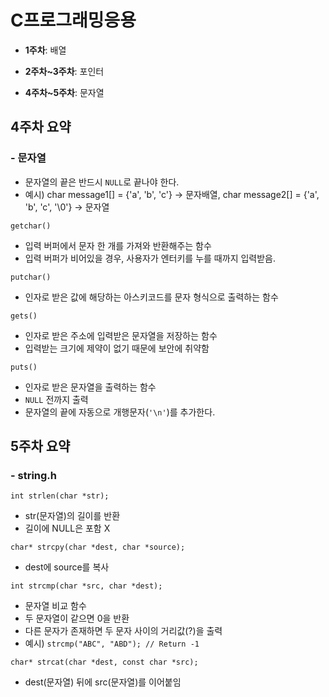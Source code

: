 # C프로그래밍응용

- **1주차**: 배열

- **2주차~3주차**: 포인터
   
- **4주차~5주차**: 문자열

## 4주차 요약
### - 문자열
- 문자열의 끝은 반드시 `NULL`로 끝나야 한다.
- 예시) char message1[] = {'a', 'b', 'c'} -> 문자배열, char message2[] = {'a', 'b', 'c', '\0'} -> 문자열

`getchar()`
- 입력 버퍼에서 문자 한 개를 가져와 반환해주는 함수
- 입력 버퍼가 비어있을 경우, 사용자가 엔터키를 누를 때까지 입력받음.

`putchar()`
- 인자로 받은 값에 해당하는 아스키코드를 문자 형식으로 출력하는 함수

`gets()`
- 인자로 받은 주소에 입력받은 문자열을 저장하는 함수
- 입력받는 크기에 제약이 없기 때문에 보안에 취약함

`puts()`
- 인자로 받은 문자열을 출력하는 함수
- `NULL` 전까지 출력
- 문자열의 끝에 자동으로 개행문자(`'\n'`)를 추가한다.

## 5주차 요약
### - string.h
`int strlen(char *str);`
- str(문자열)의 길이를 반환
- 길이에 NULL은 포함 X

`char* strcpy(char *dest, char *source);`
- dest에 source를 복사

`int strcmp(char *src, char *dest);`
- 문자열 비교 함수
- 두 문자열이 같으면 0을 반환
- 다른 문자가 존재하면 두 문자 사이의 거리값(?)을 출력
- 예시) `strcmp("ABC", "ABD"); // Return -1`

`char* strcat(char *dest, const char *src);`
- dest(문자열) 뒤에 src(문자열)를 이어붙임